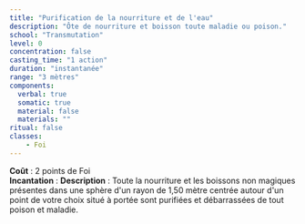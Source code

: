 ```yaml
---
title: "Purification de la nourriture et de l'eau"
description: "Ôte de nourriture et boisson toute maladie ou poison."
school: "Transmutation"
level: 0
concentration: false
casting_time: "1 action"
duration: "instantanée"
range: "3 mètres"
components:
  verbal: true
  somatic: true
  material: false
  materials: ""
ritual: false
classes:
    - Foi
---
```

**Coût** : 2 points de Foi  
**Incantation** : 
**Description** : Toute la nourriture et les boissons non magiques présentes dans une sphère d'un rayon de 1,50 mètre centrée autour d'un point de votre choix situé à portée sont purifiées et débarrassées de tout poison et maladie.
